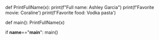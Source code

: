 def PrintFullName(x):
   print(f"Full name: Ashley Garcia")
   print(f'Favorite movie: Coraline')
   print(f'Favorite food: Vodka pasta')

def main():
  PrintFullName(x)

if __name__=="__main__":
	main()
